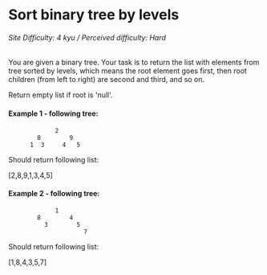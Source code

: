 # Sort binary tree by levels
###### Site Difficulty: 4 kyu / Perceived difficulty: Hard
You are given a binary tree.
Your task is to return the list with elements from tree sorted by levels, which means the root element goes first, then root children (from left to right) are second and third, and so on.

Return empty list if root is 'null'.
#### Example 1 - following tree:

                 2
            8        9
          1  3     4   5
Should return following list:

[2,8,9,1,3,4,5]
#### Example 2 - following tree:

                 1
            8        4
              3        5
                         7
Should return following list:

[1,8,4,3,5,7]